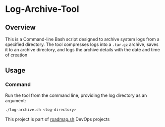 # Log-Archive-Tool

## Overview
This is a Command-line Bash script designed to archive system logs from a specified directory. The tool compresses logs into a `.tar.gz` archive, saves it to an archive directory, and logs the archive details with the date and time of creation

## Usage

### Command
Run the tool from the command line, providing the log directory as an argument:
```Bash
./log-archive.sh <log-directory>
```

This project is part of [roadmap.sh](https://roadmap.sh/projects/log-archive-tool) DevOps projects
